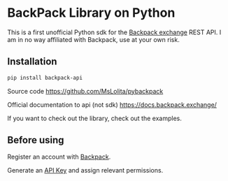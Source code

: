# BackPack Library on Python

This is a first unofficial Python sdk for the [Backpack exchange](https://backpack.exchange/refer/binance) REST API. I am in no way affiliated with Backpack, use at your own risk.

## Installation

```bash
pip install backpack-api
```

Source code
https://github.com/MsLolita/pybackpack

Official documentation to api (not sdk)
https://docs.backpack.exchange/

If you want to check out the library, check out the examples.

## Before using

Register an account with [Backpack](https://backpack.exchange/refer/binance).

Generate an [API Key](https://backpack.exchange/settings/api-keys) and assign relevant permissions.
